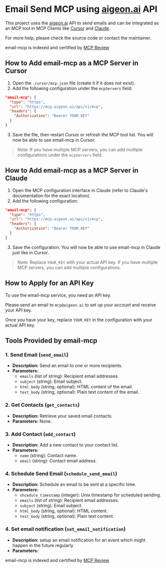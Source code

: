 # Email Send MCP using [aigeon.ai](https://www.aigeon.ai) API

This project uses the [aigeon.ai](https://www.aigeon.ai) API to send emails and can be integrated as an MCP tool in MCP Clients like [Cursor](https://cursor.sh) and [Claude](https://claude.ai).

For more help, please check the source code or contact the maintainer.

email-mcp is indexed and certified by [MCP Review](https://mcpreview.com/mcp-servers/henroger/email-mcp)

## How to Add email-mcp as a MCP Server in Cursor

1. Open the `.cursor/mcp.json` file (create it if it does not exist).
2. Add the following configuration under the `mcpServers` field:

```json
"email-mcp": {
  "type": "https",
  "url": "https://mcp.aigeon.ai/api/v1/mcp",
  "headers": {
    "Authorization": "Bearer YOUR_KEY"
  }
}
```

3. Save the file, then restart Cursor or refresh the MCP tool list. You will now be able to use email-mcp in Cursor.

> Note: If you have multiple MCP servers, you can add multiple configurations under the `mcpServers` field.

## How to Add email-mcp as a MCP Server in Claude

1. Open the MCP configuration interface in Claude (refer to Claude's documentation for the exact location).
2. Add the following configuration:

```json
"email-mcp": {
  "type": "https",
  "url": "https://mcp.aigeon.ai/api/v1/mcp",
  "headers": {
    "Authorization": "Bearer YOUR_KEY"
  }
}
```

3. Save the configuration. You will now be able to use email-mcp in Claude just like in Cursor.

> Note: Replace `YOUR_KEY` with your actual API key. If you have multiple MCP servers, you can add multiple configurations.

## How to Apply for an API Key

To use the email-mcp service, you need an API key.

Please send an email to `mcp@aigeon.ai` to set up your account and receive your API key.

Once you have your key, replace `YOUR_KEY` in the configuration with your actual API key.

## Tools Provided by email-mcp

### 1. Send Email (`send_email`)
- **Description:** Send an email to one or more recipients.
- **Parameters:**
  - `emails` (list of string): Recipient email addresses.
  - `subject` (string): Email subject.
  - `html_body` (string, optional): HTML content of the email.
  - `text_body` (string, optional): Plain text content of the email.

### 2. Get Contacts (`get_contacts`)
- **Description:** Retrieve your saved email contacts.
- **Parameters:** None.

### 3. Add Contact (`add_contact`)
- **Description:** Add a new contact to your contact list.
- **Parameters:**
  - `name` (string): Contact name.
  - `email` (string): Contact email address.

### 4. Schedule Send Email (`schedule_send_email`)
- **Description:** Schedule an email to be sent at a specific time.
- **Parameters:**
  - `shcedule_timestamp` (integer): Unix timestamp for scheduled sending.
  - `emails` (list of string): Recipient email addresses.
  - `subject` (string): Email subject.
  - `html_body` (string, optional): HTML content.
  - `text_body` (string, optional): Plain text content.

### 4. Set email notification (`set_email_notification`)
- **Description:** setup an email notification for an event which might happen in the future regularly
- **Parameters:**

email-mcp is indexed and certified by [MCP Review](https://mcpreview.com/mcp-servers/henroger/email-mcp)
